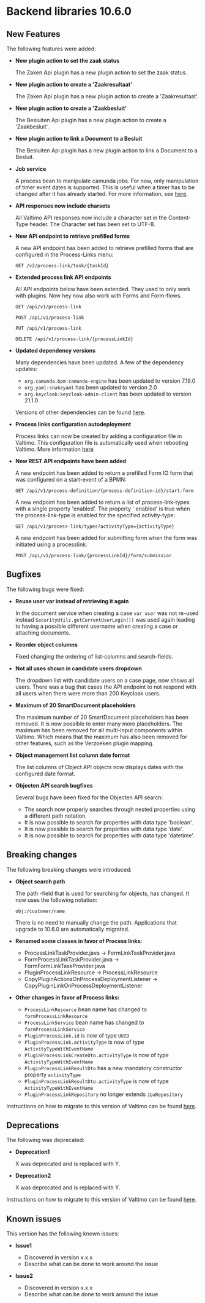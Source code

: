 # Backend libraries 10.6.0

## New Features

The following features were added:

* **New plugin action to set the zaak status**

  The Zaken Api plugin has a new plugin action to set the zaak status.

* **New plugin action to create a 'Zaakresultaat'**

  The Zaken Api plugin has a new plugin action to create a 'Zaakresultaat'.

* **New plugin action to create a 'Zaakbesluit'**

  The Besluiten Api plugin has a new plugin action to create a 'Zaakbesluit'.

* **New plugin action to link a Document to a Besluit**

  The Besluiten Api plugin has a new plugin action to link a Document to a Besluit.

* **Job service**

  A process bean to manipulate camunda jobs. For now, only manipulation of timer event dates is supported. This is
  useful when a timer has to be changed after it has already started. For more information,
  see [here](/using-valtimo/process/process-beans/job-service.md).

* **API responses now include charsets**

  All Valtimo API responses now include a character set in the Content-Type header. The Character set has been set to
  UTF-8.

* **New API endpoint to retrieve prefilled forms**

  A new API endpoint has been added to retrieve prefilled forms that are configured in the Process-Links menu:

  ```GET /v2/process-link/task/{taskId}```

* **Extended process link API endpoints**

  All API endpoints below have been extended. They used to only work with plugins. Now hey now also work with Forms
  and Form-flows.

  ```GET /api/v1/process-link```

  ```POST /api/v1/process-link```

  ```PUT /api/v1/process-link```

  ```DELETE /api/v1/process-link/{processLinkId}```

* **Updated dependency versions**

  Many dependencies have been updated. A few of the dependency updates:
    - `org.camunda.bpm:camunda-engine` has been updated to version 7.19.0
    - `org.yaml:snakeyaml` has been updated to version 2.0
    - `org.keycloak:keycloak-admin-client` has been updated to version 21.1.0

  Versions of other dependencies can be
  found [here](https://github.com/valtimo-platform/valtimo-backend-libraries/blob/10.6.0.RELEASE/gradle.properties).

* **Process links configuration autodeployment**

  Process links can now be created by adding a configuration file in Valtimo. This configuration file is automatically
  used when rebooting Valtimo. More
  information [here](/using-valtimo/process-link/create-process-link.md#configuration-by-autodeployment)

* **New REST API endpoints have been added**

  A new endpoint has been added to return a prefilled Form IO form that was configured on a start-event of a BPMN:

  ```GET /api/v1/process-definition/{process-definition-id}/start-form```

  A new endpoint has been added to return a list of process-link-types with a single property 'enabled'. The property '
  enabled' is true when the process-link-type is enabled for the specified activity-type:

  ```GET /api/v1/process-link/types?activityType={activityType}```

  A new endpoint has been added for submitting form when the form was initiated using a processlink:

  ```POST /api/v1/process-link/{processLinkId}/form/submission```

## Bugfixes

The following bugs were fixed:

* **Reuse user var instead of retrieving it again**

  In the document service when creating a case `var user` was not re-used instead `SecurityUtils.getCurrentUserLogin())`
  was used again leading to having a possible different username when creating a case or attaching documents.

* **Reorder object columns**

  Fixed changing the ordering of list-columns and search-fields.

* **Not all uses shown in candidate users dropdown**

  The dropdown list with candidate users on a case page, now shows all users. There was a bug that cases the API
  endpoint to not respond with all users when there were more than 200 Keycloak users.

* **Maximum of 20 SmartDocument placeholders**

  The maximum number of 20 SmartDocument placeholders has been removed. It is now possible to enter many more
  placeholders. The maximum has been removed for all multi-input components within Valtimo. Which means that the maximum
  has also been removed for other features, such as the Verzoeken plugin mapping.

* **Object management list column date format**

  The list columns of Object API objects now displays dates with the configured date format.

* **Objecten API search bugfixes**
  
  Several bugs have been fixed for the Objecten API search:
  - The search now properly searches through nested properties using a different path notation.
  - It is now possible to search for properties with data type 'boolean'.
  - It is now possible to search for properties with data type 'date'.
  - It is now possible to search for properties with data type 'datetime'.

## Breaking changes

The following breaking changes were introduced:

* **Object search path**

  The path -field that is used for searching for objects, has changed. It now uses the following notation:

  ```obj:/customer/name```

  There is no need to manually change the path. Applications that upgrade to 10.6.0 are automatically migrated.

* **Renamed some classes in favor of Process links:**
    * ProcessLinkTaskProvider.java → FormLinkTaskProvider.java
    * FormProcessLinkTaskProvider.java → FormFormLinkTaskProvider.java
    * PluginProcessLinkResource → ProcessLinkResource
    * CopyPluginActionsOnProcessDeploymentListener → CopyPluginLinkOnProcessDeploymentListener

* **Other changes in favor of Process links:**
    * `ProcessLinkResource` bean name has changed to `formProcessLinkResource`
    * `ProcessLinkService` bean name has changed to `formProcessLinkService`
    * `PluginProcessLink.id` is now of type `UUID`
    * `PluginProcessLink.activityType` is now of type `ActivityTypeWithEventName`
    * `PluginProcessLinkCreateDto.activityType` is now of type `ActivityTypeWithEventName`
    * `PluginProcessLinkResultDto` has a new mandatory constructor property `activityType`
    * `PluginProcessLinkResultDto.activityType` is now of type `ActivityTypeWithEventName`
    * `PluginProcessLinkRepository` no longer extends `JpaRepository`

Instructions on how to migrate to this version of Valtimo can be found [here](migration.md).

## Deprecations

The following was deprecated:

* **Deprecation1**

  X was deprecated and is replaced with Y.

* **Deprecation2**

  X was deprecated and is replaced with Y.

Instructions on how to migrate to this version of Valtimo can be found [here](migration.md).

## Known issues

This version has the following known issues:

* **Issue1**
    * Discovered in version x.x.x
    * Describe what can be done to work around the issue

* **Issue2**
    * Discovered in version x.x.x
    * Describe what can be done to work around the issue
